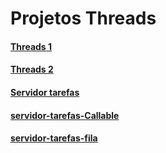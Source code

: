 # Projetos Threads

#### [Threads 1](./Threads/README.md)

#### [Threads 2](./Threads2/README.md)

#### [Servidor tarefas](./servidor-tarefas/README.md)

#### [servidor-tarefas-Callable](./servidor-tarefas-Callable/README.md)

#### [servidor-tarefas-fila](./servidor-tarefas-fila/README.md)